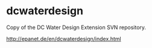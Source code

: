 dcwaterdesign
=============

Copy of the DC Water Design Extension SVN repository.

http://epanet.de/en/dcwaterdesign/index.html
